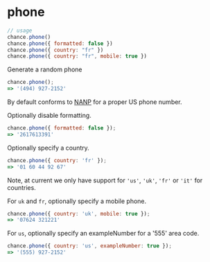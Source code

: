 # phone

```js
// usage
chance.phone()
chance.phone({ formatted: false })
chance.phone({ country: "fr" })
chance.phone({ country: "fr", mobile: true })
```

Generate a random phone

```js
chance.phone();
=> '(494) 927-2152'
```

By default conforms to [NANP](http://en.wikipedia.org/wiki/North_American_Numbering_Plan) for a proper US phone number.

Optionally disable formatting.

```js
chance.phone({ formatted: false });
=> '2617613391'
```

Optionally specify a country.

```js
chance.phone({ country: 'fr' });
=> '01 60 44 92 67'
```

Note, at current we only have support for `'us'`, `'uk'`, `'fr'` or `'it'` for countries.

For `uk` and `fr`, optionally specify a mobile phone.

```js
chance.phone({ country: 'uk', mobile: true });
=> '07624 321221'
```

For `us`, optionally specify an exampleNumber for a '555' area code.

```js
chance.phone({ country: 'us', exampleNumber: true });
=> '(555) 927-2152'
```

